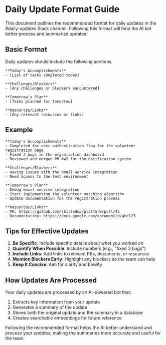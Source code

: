 # Daily Update Format Guide

This document outlines the recommended format for daily updates in the #daily-updates Slack channel. Following this format will help the AI bot better process and summarize updates.

## Basic Format

Daily updates should include the following sections:

```
**Today's Accomplishments**
- [List of tasks completed today]

**Challenges/Blockers**
- [Any challenges or blockers encountered]

**Tomorrow's Plan**
- [Tasks planned for tomorrow]

**Resources/Links**
- [Any relevant resources or links]
```

## Example

```
**Today's Accomplishments**
- Completed the user authentication flow for the volunteer registration page
- Fixed 3 bugs in the organization dashboard
- Reviewed and merged PR #42 for the notification system

**Challenges/Blockers**
- Having issues with the email service integration
- Need access to the test environment

**Tomorrow's Plan**
- Debug email service integration
- Start implementing the volunteer matching algorithm
- Update documentation for the registration process

**Resources/Links**
- PR: https://github.com/skilledup/platform/pull/42
- Documentation: https://docs.google.com/document/d/abc123
```

## Tips for Effective Updates

1. **Be Specific**: Include specific details about what you worked on
2. **Quantify When Possible**: Include numbers (e.g., "fixed 3 bugs")
3. **Include Links**: Add links to relevant PRs, documents, or resources
4. **Mention Blockers Early**: Highlight any blockers so the team can help
5. **Keep It Concise**: Aim for clarity and brevity

## How Updates Are Processed

Your daily updates are processed by an AI-powered bot that:

1. Extracts key information from your update
2. Generates a summary of the update
3. Stores both the original update and the summary in a database
4. Creates searchable embeddings for future reference

Following the recommended format helps the AI better understand and process your updates, making the summaries more accurate and useful for the team.
